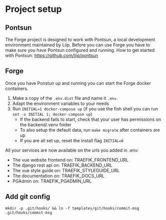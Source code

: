 # Project setup

## Pontsun
The Forge project is designed to work with Pontsun, a local development environment maintained by Liip. Before you can use Forge you have to make sure you have Pontsun configured and running.
How to get started with Pontsun: https://github.com/liip/pontsun

## Forge
Once you have Ponstun up and running you can start the Forge docker containers. 
1. Make a copy of the `.env.dist` file and name it `.env`.
2. Adapt the environment variables to your needs
3. Run `INITIAL=1 docker-compose up` (if you use the fish shell you can run `set -x INITIAL 1; docker-compose up`)
    - If the backend fails to start, check that your user has permissions on the backend/.venv folder
    - To also setup the default data, run `make migrate` after containers are up
    - If you are all set up, reset the install flag `INITIAL=0`

All your services are now available on the urls you added in .env:
* The vue website frontend on: TRAEFIK_FRONTEND_URL
* The django rest api on: TRAEFIK_BACKEND_URL
* The vue style guide on: TRAEFIK_STYLEGUIDE_URL
* The documentation on: TRAEFIK_DOCS_URL
* PGAdmin on: TRAEFIK_PGADMIN_URL
 
## Add git config                                                                
```                                                                             
mkdir -p .git/hooks/ && ln -f templates/git/hooks/commit-msg .git/hooks/commit-msg
``` 

